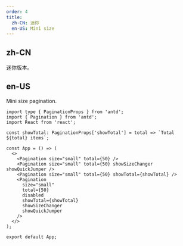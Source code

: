 ```yaml
---
order: 4
title:
  zh-CN: 迷你
  en-US: Mini size
---
```


## zh-CN

迷你版本。

## en-US

Mini size pagination.

```tsx
import type { PaginationProps } from 'antd';
import { Pagination } from 'antd';
import React from 'react';

const showTotal: PaginationProps['showTotal'] = total => `Total ${total} items`;

const App = () => (
  <>
    <Pagination size="small" total={50} />
    <Pagination size="small" total={50} showSizeChanger showQuickJumper />
    <Pagination size="small" total={50} showTotal={showTotal} />
    <Pagination
      size="small"
      total={50}
      disabled
      showTotal={showTotal}
      showSizeChanger
      showQuickJumper
    />
  </>
);

export default App;
```

<style>
#components-pagination-demo-mini .ant-pagination:not(:last-child) {
  margin-bottom: 24px;
}
</style>
